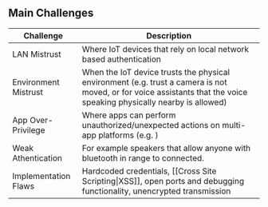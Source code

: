 ## Main Challenges

| Challenge            | Description                                                                                                                                                          |
| -------------------- | -------------------------------------------------------------------------------------------------------------------------------------------------------------------- |
| LAN Mistrust         | Where IoT devices that rely on local network based authentication                                                                                                    |
| Environment Mistrust | When the IoT device trusts the physical environment (e.g. trust a camera is not moved, or for voice assistants that the voice speaking physically nearby is allowed) |
| App Over-Privilege   | Where apps can perform unauthorized/unexpected actions on multi-app platforms (e.g. )                                                                                |
| Weak Athentication   | For example speakers that allow anyone with bluetooth in range to connected.                                                                                         |
| Implementation Flaws | Hardcoded credentials, [[Cross Site Scripting\|XSS]], open ports and debugging functionality, unencrypted transmission                                               |

